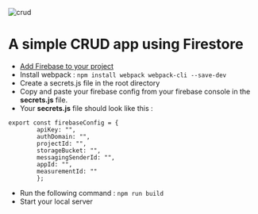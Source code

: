 ![crud](https://github.com/user-attachments/assets/7374535d-a3e8-41d8-82ca-dc030a907733)
# A simple CRUD app using Firestore
- [Add Firebase to your project](https://firebase.google.com/docs/web/setup "Add firebase to your project")
- Install webpack : 
`npm install webpack webpack-cli --save-dev`
- Create a secrets.js file in the root directory
- Copy and paste your firebase config from your firebase console in the **secrets.js** file.
- Your **secrets.js** file should look like this :
```
export const firebaseConfig = {
        apiKey: "",
        authDomain: "",
        projectId: "",
        storageBucket: "",
        messagingSenderId: "",
        appId: "",
        measurementId: ""
        };
```
- Run the following command :
`npm run build`
- Start your local server
